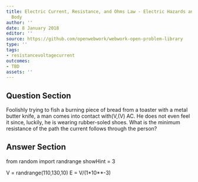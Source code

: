 ```yaml
---
title: Electric Current, Resistance, and Ohms Law - Electric Hazards and the Human
  Body
author: ''
date: 8 January 2018
editor: ''
source: https://github.com/openwebwork/webwork-open-problem-library
type: ''
tags:
- resistancevoltagecurrent
outcomes:
- TBD
assets: ''
---
```


## Question Section 

Foolishly trying to fish a burning piece of bread from a toaster with a metal butter knife, a man comes into contact with(V,(V) AC. He does not even feel it since, luckily, he is wearing rubber-soled shoes. What is the minimum resistance of the path the current follows through the person?



## Answer Section

from random import randrange
showHint = 3

V = randrange(110,130,10)
E = V/(1*10**-3)